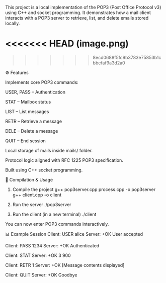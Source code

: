This project is a local implementation of the POP3 (Post Office Protocol v3) using C++ and socket programming. It demonstrates how a mail client interacts with a POP3 server to retrieve, list, and delete emails stored locally.

<<<<<<< HEAD
(image.png)
=======

>>>>>>> 8ecd0688f5fc9b3783e75853b1cbbefaf9a3d2a0

⚙️ Features

Implements core POP3 commands:

USER, PASS – Authentication

STAT – Mailbox status

LIST – List messages

RETR – Retrieve a message

DELE – Delete a message

QUIT – End session

Local storage of mails inside mails/ folder.

Protocol logic aligned with RFC 1225 POP3 specification.

Built using C++ socket programming.

🚀 Compilation & Usage
1. Compile the project
g++ pop3server.cpp process.cpp -o pop3server
g++ client.cpp -o client

2. Run the server
./pop3server

3. Run the client (in a new terminal)
./client


You can now enter POP3 commands interactively.

📊 Example Session
Client: USER alice
Server: +OK User accepted

Client: PASS 1234
Server: +OK Authenticated

Client: STAT
Server: +OK 3 900

Client: RETR 1
Server: +OK
[Message contents displayed]

Client: QUIT
Server: +OK Goodbye
